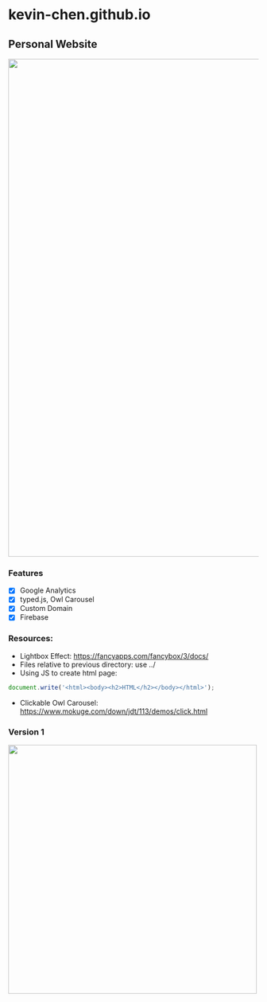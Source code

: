 # kevin-chen.github.io

## Personal Website

<img src="https://firebasestorage.googleapis.com/v0/b/web-port-folio.appspot.com/o/main.png?alt=media&token=76cfb38b-3206-4bb8-824e-63952355b7d0" width=1000>

### Features

- [X] Google Analytics
- [X] typed.js, Owl Carousel
- [X] Custom Domain
- [X] Firebase

### Resources:

- Lightbox Effect: https://fancyapps.com/fancybox/3/docs/
- Files relative to previous directory: use ../
- Using JS to create html page:
``` javascript
document.write('<html><body><h2>HTML</h2></body></html>');
```
- Clickable Owl Carousel: https://www.mokuge.com/down/jdt/113/demos/click.html

### Version 1
<img src="https://firebasestorage.googleapis.com/v0/b/web-port-folio.appspot.com/o/Screen%20Shot%202019-11-29%20at%201.51.49%20PM.png?alt=media&token=48886c61-6a70-4bbf-ad4a-cb9142c9753a" width=500>
